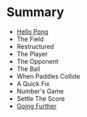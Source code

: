 # Summary

* [Hello Pong](README.adoc)
* The Field
* Restructured
* The Player
* The Opponent
* The Ball
* When Paddles Collide
* A Quick Fix
* Number's Game
* Settle The Score
* [Going Further](going-further/README.adoc)


